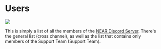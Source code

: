 # Users

![](https://i.imgur.com/tv4SzRg.jpg)

This is simply a list of all the members of the [NEAR Discord Server](https://discord.gg/JVgm7dGf42). There's the general list (cross channel), as well as the list that contains only members of the Support Team (Support Team).

